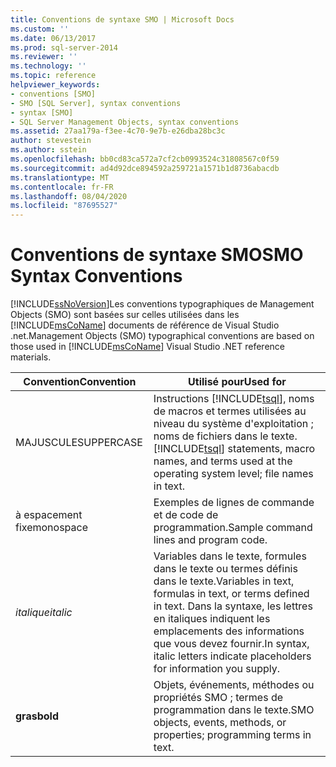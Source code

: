 ```yaml
---
title: Conventions de syntaxe SMO | Microsoft Docs
ms.custom: ''
ms.date: 06/13/2017
ms.prod: sql-server-2014
ms.reviewer: ''
ms.technology: ''
ms.topic: reference
helpviewer_keywords:
- conventions [SMO]
- SMO [SQL Server], syntax conventions
- syntax [SMO]
- SQL Server Management Objects, syntax conventions
ms.assetid: 27aa179a-f3ee-4c70-9e7b-e26dba28bc3c
author: stevestein
ms.author: sstein
ms.openlocfilehash: bb0cd83ca572a7cf2cb0993524c31808567c0f59
ms.sourcegitcommit: ad4d92dce894592a259721a1571b1d8736abacdb
ms.translationtype: MT
ms.contentlocale: fr-FR
ms.lasthandoff: 08/04/2020
ms.locfileid: "87695527"
---
```

# <a name="smo-syntax-conventions"></a><span data-ttu-id="145ae-102">Conventions de syntaxe SMO</span><span class="sxs-lookup"><span data-stu-id="145ae-102">SMO Syntax Conventions</span></span>
  [!INCLUDE[ssNoVersion](../../includes/ssnoversion-md.md)]<span data-ttu-id="145ae-103">Les conventions typographiques de Management Objects (SMO) sont basées sur celles utilisées dans les [!INCLUDE[msCoName](../../includes/msconame-md.md)] documents de référence de Visual Studio .net.</span><span class="sxs-lookup"><span data-stu-id="145ae-103">Management Objects (SMO) typographical conventions are based on those used in [!INCLUDE[msCoName](../../includes/msconame-md.md)] Visual Studio .NET reference materials.</span></span>  
  
|<span data-ttu-id="145ae-104">Convention</span><span class="sxs-lookup"><span data-stu-id="145ae-104">Convention</span></span>|<span data-ttu-id="145ae-105">Utilisé pour</span><span class="sxs-lookup"><span data-stu-id="145ae-105">Used for</span></span>|  
|----------------|--------------|  
|<span data-ttu-id="145ae-106">MAJUSCULES</span><span class="sxs-lookup"><span data-stu-id="145ae-106">UPPERCASE</span></span>|<span data-ttu-id="145ae-107">Instructions [!INCLUDE[tsql](../../includes/tsql-md.md)], noms de macros et termes utilisées au niveau du système d'exploitation ; noms de fichiers dans le texte.</span><span class="sxs-lookup"><span data-stu-id="145ae-107">[!INCLUDE[tsql](../../includes/tsql-md.md)] statements, macro names, and terms used at the operating system level; file names in text.</span></span>|  
|<span data-ttu-id="145ae-108">à espacement fixe</span><span class="sxs-lookup"><span data-stu-id="145ae-108">monospace</span></span>|<span data-ttu-id="145ae-109">Exemples de lignes de commande et de code de programmation.</span><span class="sxs-lookup"><span data-stu-id="145ae-109">Sample command lines and program code.</span></span>|  
|<span data-ttu-id="145ae-110">*italique*</span><span class="sxs-lookup"><span data-stu-id="145ae-110">*italic*</span></span>|<span data-ttu-id="145ae-111">Variables dans le texte, formules dans le texte ou termes définis dans le texte.</span><span class="sxs-lookup"><span data-stu-id="145ae-111">Variables in text, formulas in text, or terms defined in text.</span></span> <span data-ttu-id="145ae-112">Dans la syntaxe, les lettres en italiques indiquent les emplacements des informations que vous devez fournir.</span><span class="sxs-lookup"><span data-stu-id="145ae-112">In syntax, italic letters indicate placeholders for information you supply.</span></span>|  
|<span data-ttu-id="145ae-113">**gras**</span><span class="sxs-lookup"><span data-stu-id="145ae-113">**bold**</span></span>|<span data-ttu-id="145ae-114">Objets, événements, méthodes ou propriétés SMO ; termes de programmation dans le texte.</span><span class="sxs-lookup"><span data-stu-id="145ae-114">SMO objects, events, methods, or properties; programming terms in text.</span></span>|  
  
  
